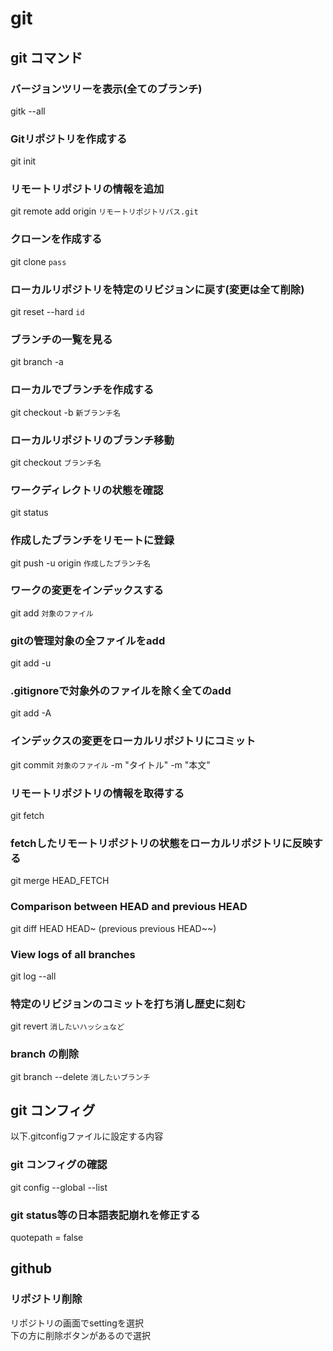# git

## git コマンド
### バージョンツリーを表示(全てのブランチ)
gitk --all

### Gitリポジトリを作成する
git init

### リモートリポジトリの情報を追加
git remote add origin `リモートリポジトリパス.git`

### クローンを作成する
git clone `pass`

### ローカルリポジトリを特定のリビジョンに戻す(変更は全て削除)
git reset --hard `id`

### ブランチの一覧を見る
git branch -a

### ローカルでブランチを作成する
git checkout -b `新ブランチ名`


### ローカルリポジトリのブランチ移動
git checkout `ブランチ名`

### ワークディレクトリの状態を確認
git status


### 作成したブランチをリモートに登録
git push -u origin `作成したブランチ名`


### ワークの変更をインデックスする
git add `対象のファイル`

### gitの管理対象の全ファイルをadd
git add -u

### .gitignoreで対象外のファイルを除く全てのadd
git add -A

### インデックスの変更をローカルリポジトリにコミット
git commit `対象のファイル` -m "タイトル" -m "本文"

### リモートリポジトリの情報を取得する
git fetch

### fetchしたリモートリポジトリの状態をローカルリポジトリに反映する
git merge HEAD_FETCH

### Comparison between HEAD and previous HEAD
git diff HEAD HEAD~ (previous previous HEAD~~)

### View logs of all branches
git log --all

### 特定のリビジョンのコミットを打ち消し歴史に刻む
git revert `消したいハッシュなど`

### branch の削除
git branch --delete `消したいブランチ`

## git コンフィグ
以下.gitconfigファイルに設定する内容

### git コンフィグの確認
git config --global --list

### git status等の日本語表記崩れを修正する
quotepath = false

## github
### リポジトリ削除
リポジトリの画面でsettingを選択<br>
下の方に削除ボタンがあるので選択
